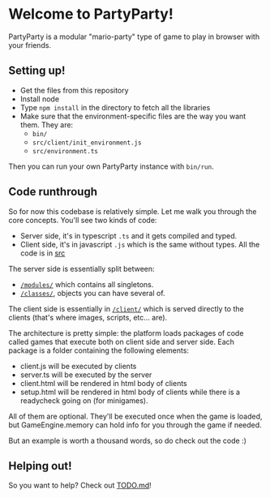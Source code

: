 # Welcome to PartyParty!

PartyParty is a modular "mario-party" type of game to play in browser with your friends.

## Setting up!

* Get the files from this repository
* Install node
* Type `npm install` in the directory to fetch all the libraries
* Make sure that the environment-specific files are the way you want them. They are:
  * `bin/`
  * `src/client/init_environment.js`
  * `src/environment.ts`

Then you can run your own PartyParty instance with `bin/run`.

## Code runthrough

So for now this codebase is relatively simple. Let me walk you through the core concepts.
You'll see two kinds of code:
* Server side, it's in typescript `.ts` and it gets compiled and typed.
* Client side, it's in javascript `.js` which is the same without types.
All the code is in [src](`src`)

The server side is essentially split between:
* [`/modules/`](`src/modules`) which contains all singletons.
* [`/classes/`](`src/classes`), objects you can have several of.

The client side is essentially in [`/client/`](`src/client`) which is served directly to the clients (that's where images, scripts, etc... are).

The architecture is pretty simple: the platform loads packages of code called games that execute both on client side and server side. Each package is a folder containing the following elements:

- client.js will be executed by clients
- server.ts will be executed by the server
- client.html will be rendered in html body of clients
- setup.html will be rendered in html body of clients while there is a readycheck going on (for minigames).

All of them are optional. They'll be executed once when the game is loaded, but GameEngine.memory can hold info for you through the game if needed.

But an example is worth a thousand words, so do check out the code :)

## Helping out!

So you want to help? Check out [TODO.md](TODO.md)!
